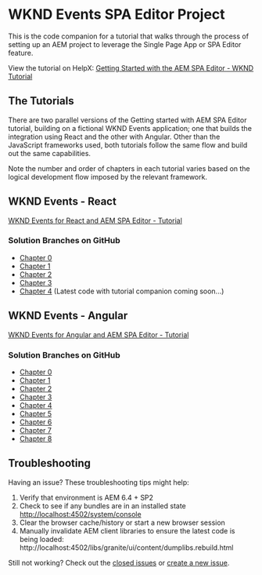 # WKND Events SPA Editor Project

This is the code companion for a tutorial that walks through the process of setting up an AEM project to leverage the Single Page App or SPA Editor feature.

View the tutorial on HelpX: [Getting Started with the AEM SPA Editor - WKND Tutorial](https://helpx.adobe.com/experience-manager/kt/sites/using/getting-started-spa-wknd-tutorial-develop.html)

## The Tutorials

There are two parallel versions of the Getting started with AEM SPA Editor tutorial, building on a fictional WKND Events application; one that builds the integration using React and the other with Angular. Other than the JavaScript frameworks used, both tutorials follow the same flow and build out the same capabilities.

Note the number and order of chapters in each tutorial varies based on the logical development flow imposed by the relevant framework.

## WKND Events - React

[WKND Events for React and AEM SPA Editor - Tutorial](https://helpx.adobe.com/experience-manager/kt/sites/using/getting-started-spa-wknd-tutorial-develop/react.html)

### Solution Branches on GitHub

* [Chapter 0](https://github.com/Adobe-Marketing-Cloud/aem-guides-wknd-events/tree/react/chapter-0)
* [Chapter 1](https://github.com/Adobe-Marketing-Cloud/aem-guides-wknd-events/tree/react/chapter-1)
* [Chapter 2](https://github.com/Adobe-Marketing-Cloud/aem-guides-wknd-events/tree/react/chapter-2)
* [Chapter 3](https://github.com/Adobe-Marketing-Cloud/aem-guides-wknd-events/tree/react/chapter-3)
* [Chapter 4](https://github.com/Adobe-Marketing-Cloud/aem-guides-wknd-events/tree/react/chapter-4) (Latest code with tutorial companion coming soon...)

## WKND Events - Angular

[WKND Events for Angular and AEM SPA Editor - Tutorial](https://helpx.adobe.com/experience-manager/kt/sites/using/getting-started-spa-wknd-tutorial-develop/angular.html)

### Solution Branches on GitHub

* [Chapter 0](https://github.com/Adobe-Marketing-Cloud/aem-guides-wknd-events/tree/angular/chapter-0)
* [Chapter 1](https://github.com/Adobe-Marketing-Cloud/aem-guides-wknd-events/tree/angular/chapter-1)
* [Chapter 2](https://github.com/Adobe-Marketing-Cloud/aem-guides-wknd-events/tree/angular/chapter-2)
* [Chapter 3](https://github.com/Adobe-Marketing-Cloud/aem-guides-wknd-events/tree/angular/chapter-3)
* [Chapter 4](https://github.com/Adobe-Marketing-Cloud/aem-guides-wknd-events/tree/angular/chapter-4)
* [Chapter 5](https://github.com/Adobe-Marketing-Cloud/aem-guides-wknd-events/tree/angular/chapter-5)
* [Chapter 6](https://github.com/Adobe-Marketing-Cloud/aem-guides-wknd-events/tree/angular/chapter-6)
* [Chapter 7](https://github.com/Adobe-Marketing-Cloud/aem-guides-wknd-events/tree/angular/chapter-7)
* [Chapter 8](https://github.com/Adobe-Marketing-Cloud/aem-guides-wknd-events/tree/angular/chapter-8)

## Troubleshooting

Having an issue? These troubleshooting tips might help:

1. Verify that environment is AEM 6.4 + SP2
2. Check to see if any bundles are in an installed state [http://localhost:4502/system/console](http://localhost:4502/system/console)
3. Clear the browser cache/history or start a new browser session
4. Manually invalidate AEM client libraries to ensure the latest code is being loaded: http://localhost:4502/libs/granite/ui/content/dumplibs.rebuild.html

Still not working? Check out the [closed issues](https://github.com/Adobe-Marketing-Cloud/aem-guides-wknd-events/issues?q=is%3Aissue+is%3Aclosed) or [create a new issue](https://github.com/Adobe-Marketing-Cloud/aem-guides-wknd-events/issues). 
